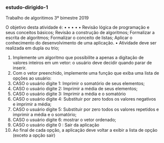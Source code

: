 ### estudo-dirigido-1
Trabalho de algoritimos 3º bimestre 2019

O objetivo desta atividade é:
•
•
•
•
• Revisão lógica de programação e seus conceitos básicos;
Revisão a construção de algoritmos;
Formalizar a escrita de algoritmos;
Formalizar o conceito de listas;
Aplicar o conhecimento do desenvolvimento de uma aplicação.
• Atividade deve ser realizada em dupla ou trio;
1. Implemente um algoritmo que possibilite a apenas a digitação de valores inteiros em um vetor: o usuário
deve decidir quando parar de inserir.
2. Com o vetor preenchido, implemente uma função que exiba uma lista de opções ao usuário:
3. CASO o usuário digite 1: Imprimir o somatório de seus elementos;
4. CASO o usuário digite 2: Imprimir a média de seus elementos;
5. CASO o usuário digite 3: Imprimir a média e o somatório
6. CASO o usuário digite 4: Substituir por zero todos os valores negativos e imprimir a média;
7. CASO o usuário digite 5: Substituir por zero todos os valores repetidos e imprimir a média e o
somatório;
8. CASO o usuário digite 6: mostrar o vetor ordenado;
9. CASO o usuário digite 0 : Sair da aplicação
10. Ao final de cada opção, a aplicação deve voltar a exibir a lista de opção (exceto a opção sair)
